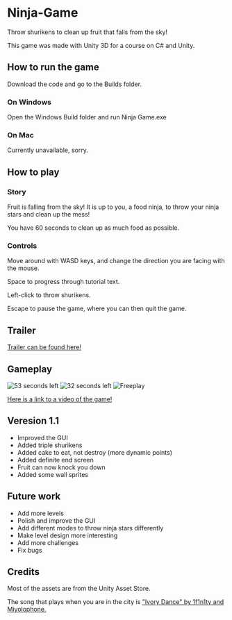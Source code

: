 # Ninja-Game
Throw shurikens to clean up fruit that falls from the sky!

This game was made with Unity 3D for a course on C# and Unity.

## How to run the game
Download the code and go to the Builds folder.

### On Windows
Open the Windows Build folder and run Ninja Game.exe

### On Mac
Currently unavailable, sorry.

## How to play

### Story
Fruit is falling from the sky! It is up to you, a food ninja, to throw your ninja stars and clean up the mess!

You have 60 seconds to clean up as much food as possible.

### Controls

Move around with WASD keys, and change the direction you are facing with the mouse.

Space to progress through tutorial text.

Left-click to throw shurikens.

Escape to pause the game, where you can then quit the game.

## Trailer
[Trailer can be found here!](https://youtu.be/9XxbNNLrc0Q)

## Gameplay
![53 seconds left](https://user-images.githubusercontent.com/77563588/151691166-e871a5f6-8f7e-4dea-9f90-93ccccd69333.png)
![32 seconds left](https://user-images.githubusercontent.com/77563588/151691172-faad19e2-bee3-4f4c-958f-f815e9812520.png)
![Freeplay](https://user-images.githubusercontent.com/77563588/151691176-041185d8-03dc-47bf-a09e-bc0d87bf12a5.png)


[Here is a link to a video of the game!](https://youtu.be/tG-FQx-BQHc)

## Veresion 1.1
- Improved the GUI
- Added triple shurikens
- Added cake to eat, not destroy (more dynamic points)
- Added definite end screen
- Fruit can now knock you down
- Added some wall sprites

## Future work
- Add more levels
- Polish and improve the GUI
- Add different modes to throw ninja stars differently
- Make level design more interesting
- Add more challenges
- Fix bugs

## Credits
Most of the assets are from the Unity Asset Store.

The song that plays when you are in the city is ["Ivory Dance" by 1f1n1ty and Miyolophone.](https://www.newgrounds.com/audio/listen/768163)
